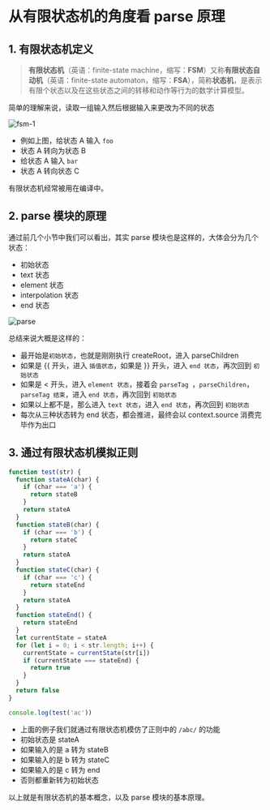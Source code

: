 # 从有限状态机的角度看 parse 原理

## 1. 有限状态机定义

> **有限状态机**（英语：finite-state machine，缩写：**FSM**）又称**有限状态自动机**（英语：finite-state automaton，缩写：**FSA**），简称**状态机**，是表示有限个状态以及在这些状态之间的转移和动作等行为的数学计算模型。

简单的理解来说，读取一组输入然后根据输入来更改为不同的状态

![fsm-1](https://raw.githubusercontent.com/zx-projects/mini-vue-docs/main/images/fsm-1.png)

- 例如上图，给状态 A 输入 `foo`
- 状态 A 转向为状态 B
- 给状态 A 输入 `bar`
- 状态 A 转向状态 C

有限状态机经常被用在编译中。

## 2. parse 模块的原理

通过前几个小节中我们可以看出，其实 parse 模块也是这样的，大体会分为几个状态：

- 初始状态
- text 状态
- element 状态
- interpolation 状态
- end 状态

![parse](https://raw.githubusercontent.com/zx-projects/mini-vue-docs/main/images/parse.png)

总结来说大概是这样的：

- 最开始是`初始状态`，也就是刚刚执行 createRoot，进入 parseChildren
- 如果是 {{ 开头，进入 `插值状态`，如果是 }} 开头，进入 `end 状态`，再次回到 `初始状态`
- 如果是 < 开头，进入 `element 状态`，接着会 `parseTag `，`parseChildren`，`parseTag 结束`，进入 `end 状态`，再次回到  `初始状态`
- 如果以上都不是，那么进入 `text 状态`，进入 `end 状态`，再次回到 `初始状态`
- 每次从三种状态转为 end 状态，都会推进，最终会以 context.source 消费完毕作为出口

## 3. 通过有限状态机模拟正则

```js
function test(str) {
  function stateA(char) {
    if (char === 'a') {
      return stateB
    }
    return stateA
  }
  function stateB(char) {
    if (char === 'b') {
      return stateC
    }
    return stateA
  }
  function stateC(char) {
    if (char === 'c') {
      return stateEnd
    }
    return stateA
  }
  function stateEnd() {
    return stateEnd
  }
  let currentState = stateA
  for (let i = 0; i < str.length; i++) {
    currentState = currentState(str[i])
    if (currentState === stateEnd) {
      return true
    }
  }
  return false
}

console.log(test('ac'))
```

- 上面的例子我们就通过有限状态机模仿了正则中的 `/abc/` 的功能
- 初始状态是 stateA
- 如果输入的是 a 转为 stateB
- 如果输入的是 b 转为 stateC
- 如果输入的是 c 转为 end
- 否则都重新转为初始状态

以上就是有限状态机的基本概念，以及 parse 模块的基本原理。